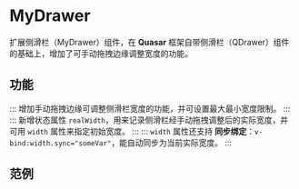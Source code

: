 # MyDrawer
扩展侧滑栏（MyDrawer）组件，在 **Quasar** 框架自带侧滑栏（QDrawer）组件的基础上，增加了可手动拖拽边缘调整宽度的功能。

## 功能
:::
增加手动拖拽边缘可调整侧滑栏宽度的功能，并可设置最大最小宽度限制。
:::
:::
新增状态属性 `realWidth`，用来记录侧滑栏经手动拖拽调整后的实际宽度，并可用 `width` 属性来指定初始宽度。
:::
:::
`width` 属性还支持 **同步绑定**：`v-bind:width.sync="someVar"`，能自动同步为当前实际宽度。
:::

## 范例
<DemoExample caption="基本用法" file="MyDrawerBasic" import="MyDrawer.js">
<DemoExample caption="宽度同步绑定" file="MyDrawerSync" import="MyDrawer.js">
<DemoExample caption="定制拖拽条样式" file="MyDrawerCustom" import="MyDrawer.js">

##
